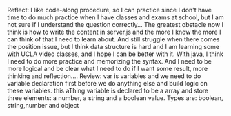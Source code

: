 Reflect:
I like code-along procedure, so I can practice since I don't have time to do much practice when I have classes and exams at school, but I am not sure if I understand the question correctly...
The greatest obstacle now I think is how to write the content in server.js and the more I know the more I can think of that I need to learn about. And still struggle when there comes the position issue, but I think data structure is hard and I am learning some with UCLA video classes, and I hope I can be better with it.
With java, I think I need to do more practice and memorizing the syntax. And I need to be more logical and be clear what I need to do if I want some result, more thinking and reflection....
Review:
var is variables and we need to do variable declaration first before we do anything else and build logic on these variables.
this aThing variable is declared to be a array and store three elements: a number, a string and a boolean value.
Types are: boolean, string,number and object
